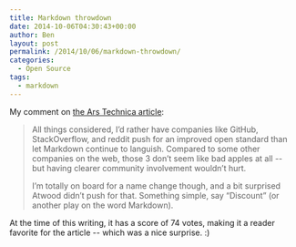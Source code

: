 ```yaml
---
title: Markdown throwdown
date: 2014-10-06T04:30:43+00:00
author: Ben
layout: post
permalink: /2014/10/06/markdown-throwdown/
categories:
  - Open Source
tags:
  - markdown
---
```

My comment on [the Ars Technica article](http://arstechnica.com/information-technology/2014/10/markdown-throwdown-what-happens-when-foss-software-gets-corporate-backing/):

> All things considered, I&#8217;d rather have companies like GitHub, StackOverflow, and reddit push for an improved open standard than let Markdown continue to languish. Compared to some other companies on the web, those 3 don&#8217;t seem like bad apples at all -- but having clearer community involvement wouldn&#8217;t hurt.
> 
> I&#8217;m totally on board for a name change though, and a bit surprised Atwood didn&#8217;t push for that. Something simple, say &#8220;Discount&#8221; (or another play on the word Markdown). 

At the time of this writing, it has a score of 74 votes, making it a reader favorite for the article -- which was a nice surprise. :)